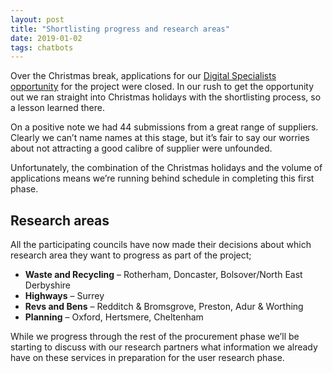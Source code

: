 ```yaml
---
layout: post
title: "Shortlisting progress and research areas"
date: 2019-01-02
tags: chatbots
---
```


Over the Christmas break, applications for our [Digital Specialists opportunity](https://www.digitalmarketplace.service.gov.uk/digital-outcomes-and-specialists/opportunities/8531) for the project were closed. In our rush to get the opportunity out we ran straight into Christmas holidays with the shortlisting process, so a lesson learned there.

On a positive note we had 44 submissions from a great range of suppliers. Clearly we can’t name names at this stage, but it’s fair to say our worries about not attracting a good calibre of supplier were unfounded.

Unfortunately, the combination of the Christmas holidays and the volume of applications means we’re running behind schedule in completing this first phase.

## Research areas

All the participating councils have now made their decisions about which research area they want to progress as part of the project;

*   **Waste and Recycling** – Rotherham, Doncaster, Bolsover/North East Derbyshire
*   **Highways** – Surrey
*   **Revs and Bens** – Redditch & Bromsgrove, Preston, Adur & Worthing
*   **Planning** – Oxford, Hertsmere, Cheltenham

While we progress through the rest of the procurement phase we’ll be starting to discuss with our research partners what information we already have on these services in preparation for the user research phase.
